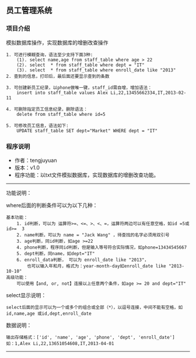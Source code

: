 ## 员工管理系统
### 项目介绍
模拟数据库操作，实现数据库的增删改查操作
```
1. 可进行模糊查询，语法至少支持下面3种:
    (1). select name,age from staff_table where age > 22
    (2). select  * from staff_table where dept = "IT"
    (3). select  * from staff_table where enroll_date like "2013"
2. 查到的信息，打印后，最后面还要显示查到的条数

3. 可创建新员工纪录，以phone做唯一键，staff_id需自增，增加语法：
    insert into staff_table values Alex Li,22,13455662334,IT,2013-02-11

4. 可删除指定员工信息纪录，删除语法：
    delete from staff_table where id=5

5. 可修改员工信息，语法如下:
    UPDATE staff_table SET dept="Market" WHERE dept = "IT"
```

### 程序说明
- 作者：tengjuyuan
- 版本：v1.0
- 程序功能：以txt文件模拟数据库，实现数据库的增删改查功能。

---
功能说明：

where后面的判断条件可以为以下几种：

    基本功能：
        1. id判断，可以为 运算符>=、<=、>、<、=，运算符两边可以有任意空格，如id =5或 id>=  3
        2. name判断，可以为 name = "Jack Wang" ，待查找的名字必须用双引号
        3. age判断，同id判断，如age >=22
        4. phone判断，程序同id判断，但是输入等号符合实际情况，如phone=13434545667
        5. dept判断，同name，如dept="IT"
        6. enroll_data判断， 可以为 enroll_date like "2013"， 
            也可以输入年和月，格式为：year-month-day如enroll_date like "2013-10-10"
    高级功能：
        可以使用【and, or, not】连接以上任意两个条件，如age >= 20 and dept="IT"

select显示说明：

    select后面的显示可以为一个或多个的组合或全部（*），以逗号连接，中间不能有空格，如 id,name,age 或id,dept,enroll_date

数据说明：

    输出存储格式：['id', 'name', 'age', 'phone', 'dept', 'enroll_date']
    如：1,Alex Li,22,13651054608,IT,2013-04-01


---






